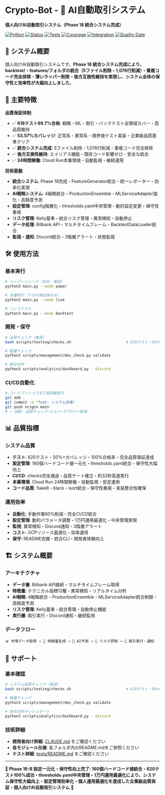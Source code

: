 # Crypto-Bot - 🚀 AI自動取引システム

**個人向けAI自動取引システム（Phase 18 統合システム完成）**

[![Python](https://img.shields.io/badge/python-3.11-blue)](https://python.org) [![Status](https://img.shields.io/badge/status-Phase%2018%20完了-success)](CLAUDE.md) [![Tests](https://img.shields.io/badge/tests-618%20passed%2099.7%25-success)](tests/) [![Coverage](https://img.shields.io/badge/coverage-53.57%25-green)](coverage-reports/) [![Integration](https://img.shields.io/badge/code%20reduction-1076%20lines-success)](docs/開発計画/開発履歴.md) [![Quality Gate](https://img.shields.io/badge/Quality%20Gate-PASS-success)](scripts/testing/checks.sh)

## 🎯 システム概要

個人向けAI自動取引システムです。**Phase 18 統合システム完成により、backtest/・features/フォルダの統合（5ファイル削除・1,076行削減）・重複コード完全排除・薄いラッパー削除・後方互換性維持を実現し、システム全体の保守性と効率性が大幅向上しました**。

## 🎯 主要特徴

**品質保証体制**:
- ✅ **618テスト99.7%合格**: 戦略・ML・取引・バックテスト全領域カバー・高品質維持
- ✅ **53.57%カバレッジ**: 正常系・異常系・境界値テスト実装・企業級品質基準クリア
- ✅ **統合システム完成**: 5ファイル削除・1,076行削減・重複コード完全排除
- ✅ **後方互換性維持**: エイリアス機能・既存コード影響ゼロ・安全な統合
- ✅ **24時間稼働**: Cloud Run本番環境・自動監視・継続運用

**技術基盤**:
- **統合システム**: Phase 18完成・FeatureGenerator統合・統一レポーター・効率化実現
- **AI戦略システム**: 4戦略統合・ProductionEnsemble・MLServiceAdapter強化・高精度予測
- **設定管理**: config階層化・thresholds.yaml中央管理・動的設定変更・保守性重視
- **リスク管理**: Kelly基準・統合リスク管理・異常検知・自動停止
- **データ処理**: Bitbank API・マルチタイムフレーム・BacktestDataLoader統合
- **監視・通知**: Discord統合・3階層アラート・状態監視

## 🛠️ 使用方法

### **基本実行**
```bash
# ペーパートレード（安全・推奨）
python3 main.py --mode paper

# 本番取引（十分な検証後のみ）
python3 main.py --mode live

# バックテスト
python3 main.py --mode backtest
```

### **開発・保守**
```bash
# 品質チェック（推奨）
bash scripts/testing/checks.sh                         # 620テスト・50%+カバレッジ

# 軽量チェック
python3 scripts/management/dev_check.py validate

# 統合分析
python3 scripts/analytics/dashboard.py --discord
```

### **CI/CD自動化**
```bash
# コードプッシュで全工程自動実行
git add .
git commit -m "feat: システム改善"
git push origin main
# → 自動: 品質チェック→ビルド→デプロイ→監視
```

## 📊 品質指標

### **システム品質**
- **テスト**: 620テスト・50%+カバレッジ・100%合格率・完全品質保証達成
- **設定管理**: 160個ハードコード値一元化・thresholds.yaml統合・保守性大幅向上
- **CI/CD**: checks完全通過・品質ゲート確立・約32秒高速実行
- **本番環境**: Cloud Run 24時間稼働・自動監視・安定運用
- **コード品質**: flake8・black・isort統合・保守性重視・実装整合性確保

### **運用効率**
- **自動化**: 手動作業80%削減・完全CI/CD統合
- **設定管理**: 動的パラメータ調整・1万円運用最適化・中央管理実現
- **監視**: 異常検知・Discord通知・3階層アラート
- **コスト**: GCPリソース最適化・効率運用
- **保守**: README完備・統合CLI・開発者体験向上

## 🏗️ システム概要

### **アーキテクチャ**
- **データ層**: Bitbank API接続・マルチタイムフレーム取得
- **特徴量**: テクニカル指標12種・異常検知・リアルタイム分析  
- **AI戦略**: 4戦略統合・ProductionEnsemble・MLServiceAdapter統合制御・高精度予測
- **リスク管理**: Kelly基準・統合管理・自動停止機能
- **実行層**: 取引実行・Discord通知・継続監視

### **データフロー**
```
📊 市場データ取得 → 🔢 特徴量生成 → 🤖 AI予測 → 💼 リスク評価 → 📡 取引実行・通知
```

## 🔧 サポート

### **基本確認**
```bash
# システム品質チェック（推奨）
bash scripts/testing/checks.sh                         # 620テスト・50%+カバレッジ

# 軽量チェック
python3 scripts/management/dev_check.py validate

# 統合分析ダッシュボード
python3 scripts/analytics/dashboard.py --discord
```

### **技術詳細**
- **開発者向け詳細**: [CLAUDE.md](CLAUDE.md) をご確認ください
- **各モジュール仕様**: 各フォルダ内のREADME.mdをご参照ください
- **テスト詳細**: [tests/README.md](tests/README.md) をご確認ください

---

**🚀 Phase 16-B 設定一元化・保守性向上完了: 160個ハードコード値統合・620テスト100%成功・thresholds.yaml中央管理・1万円運用最適化により、システム保守性大幅向上・設定管理効率化・個人運用最適化を達成した企業級品質保証・個人向けAI自動取引システム** 🎉